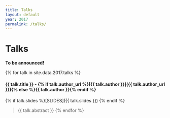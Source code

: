```yaml
---
title: Talks
layout: default
year: 2017
permalink: /talks/
---
```

# Talks

**To be announced!**

{% for talk in site.data.2017.talks %}
#### <a name="{{ talk.id }}"></a>{{ talk.title }} - {% if talk.author_url %}[{{ talk.author }}]({{ talk.author_url }}){% else %}{{ talk.author }}{% endif %}
{% if talk.slides %}[SLIDES]({{ talk.slides }}) {% endif %}
> {{ talk.abstract }}
{% endfor %}
